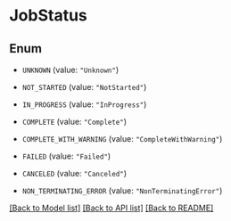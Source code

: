 # JobStatus

## Enum


* `UNKNOWN` (value: `"Unknown"`)

* `NOT_STARTED` (value: `"NotStarted"`)

* `IN_PROGRESS` (value: `"InProgress"`)

* `COMPLETE` (value: `"Complete"`)

* `COMPLETE_WITH_WARNING` (value: `"CompleteWithWarning"`)

* `FAILED` (value: `"Failed"`)

* `CANCELED` (value: `"Canceled"`)

* `NON_TERMINATING_ERROR` (value: `"NonTerminatingError"`)


[[Back to Model list]](../README.md#documentation-for-models) [[Back to API list]](../README.md#documentation-for-api-endpoints) [[Back to README]](../README.md)


